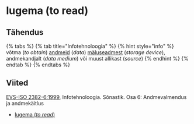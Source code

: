 # lugema \(to read\)

## Tähendus

{% tabs %}
{% tab title="Infotehnoloogia" %}
{% hint style="info" %}
võtma \(_to obtain_\) [andmeid](andmed-data.md) \(_data_\) [mäluseadmest](maeluseade-storage-device.md) \(_storage device_\),  andmekandjalt \(_data medium_\) või muust allikast \(_source_\)
{% endhint %}
{% endtab %}
{% endtabs %}

## Viited

[EVS-ISO 2382-6:1999](https://www.evs.ee/et/evs-iso-2382-6-1999), Infotehnoloogia. Sõnastik. Osa 6: Andmevalmendus ja andmekäitlus

* [lugema \(_to read_\)](https://www.eki.ee/dict/its/index.cgi?Q=D09E14CB-6C03-1014-88DC-FC5F0DBED45A&F=GUID&C01=1&C02=0&C10=1)

